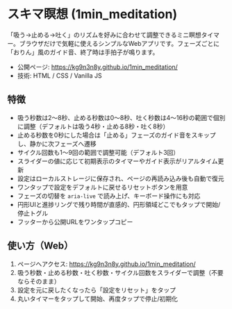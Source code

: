 # スキマ瞑想 (1min_meditation)

「吸う→止める→吐く」のリズムを好みに合わせて調整できるミニ瞑想タイマー。ブラウザだけで気軽に使えるシンプルなWebアプリです。フェーズごとに「おりん」風のガイド音、終了時は手拍子が鳴ります。

- 公開ページ: https://kg9n3n8y.github.io/1min_meditation/
- 技術: HTML / CSS / Vanilla JS

## 特徴
- 吸う秒数は2〜8秒、止める秒数は0〜8秒、吐く秒数は4〜16秒の範囲で個別に調整（デフォルトは吸う4秒・止める8秒・吐く8秒）
- 止める秒数を0秒にした場合は「止める」フェーズのガイド音をスキップし、静かに次フェーズへ遷移
- サイクル回数も1〜9回の範囲で調整可能（デフォルト3回）
- スライダーの値に応じて初期表示のタイマーやガイド表示がリアルタイム更新
- 設定はローカルストレージに保存され、ページの再読み込み後も自動で復元
- ワンタップで設定をデフォルトに戻せるリセットボタンを用意
- フェーズの切替を `aria-live` で読み上げ、キーボード操作にも対応
- 円形UIと進捗リングで残り時間が直感的、円形領域どこでもタップで開始/停止トグル
- フッターから公開URLをワンタップコピー

## 使い方（Web）
1. ページへアクセス: https://kg9n3n8y.github.io/1min_meditation/
2. 吸う秒数・止める秒数・吐く秒数・サイクル回数をスライダーで調整（不要ならそのまま）
3. 設定を元に戻したくなったら「設定をリセット」をタップ
4. 丸いタイマーをタップして開始、再度タップで停止/初期化
